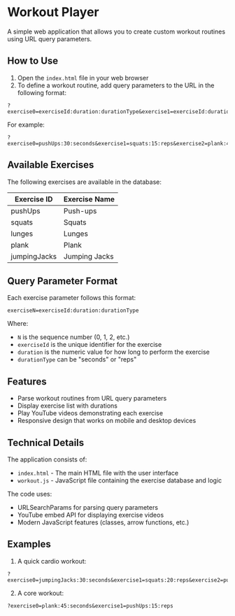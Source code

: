 # Workout Player

A simple web application that allows you to create custom workout routines using URL query parameters.

## How to Use

1. Open the `index.html` file in your web browser
2. To define a workout routine, add query parameters to the URL in the following format:

```
?exercise0=exerciseId:duration:durationType&exercise1=exerciseId:duration:durationType...
```

For example:
```
?exercise0=pushUps:30:seconds&exercise1=squats:15:reps&exercise2=plank:45:seconds
```

## Available Exercises

The following exercises are available in the database:

| Exercise ID | Exercise Name |
|-------------|---------------|
| pushUps     | Push-ups      |
| squats      | Squats        |
| lunges      | Lunges        |
| plank       | Plank         |
| jumpingJacks| Jumping Jacks |

## Query Parameter Format

Each exercise parameter follows this format:
```
exerciseN=exerciseId:duration:durationType
```

Where:
- `N` is the sequence number (0, 1, 2, etc.)
- `exerciseId` is the unique identifier for the exercise
- `duration` is the numeric value for how long to perform the exercise
- `durationType` can be "seconds" or "reps"

## Features

- Parse workout routines from URL query parameters
- Display exercise list with durations
- Play YouTube videos demonstrating each exercise
- Responsive design that works on mobile and desktop devices

## Technical Details

The application consists of:

- `index.html` - The main HTML file with the user interface
- `workout.js` - JavaScript file containing the exercise database and logic

The code uses:
- URLSearchParams for parsing query parameters
- YouTube embed API for displaying exercise videos
- Modern JavaScript features (classes, arrow functions, etc.)

## Examples

1. A quick cardio workout:
```
?exercise0=jumpingJacks:30:seconds&exercise1=squats:20:reps&exercise2=pushUps:10:reps
```

2. A core workout:
```
?exercise0=plank:45:seconds&exercise1=pushUps:15:reps
``` 